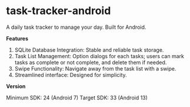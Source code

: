 # task-tracker-android
A daily task tracker to manage your day. Built for Android.

**Features**

1. SQLite Database Integration: Stable and reliable task storage.
2. Task List Management: Option dialogs for each tasks; users can mark tasks as complete or not complete, and delete them if needed.
3. Swipe Functionality: Navigate away from the task list with a swipe.
4. Streamlined interface: Designed for simplicity.

**Version**

Minimum SDK: 24 (Android 7)
Target SDK: 33 (Android 13)
